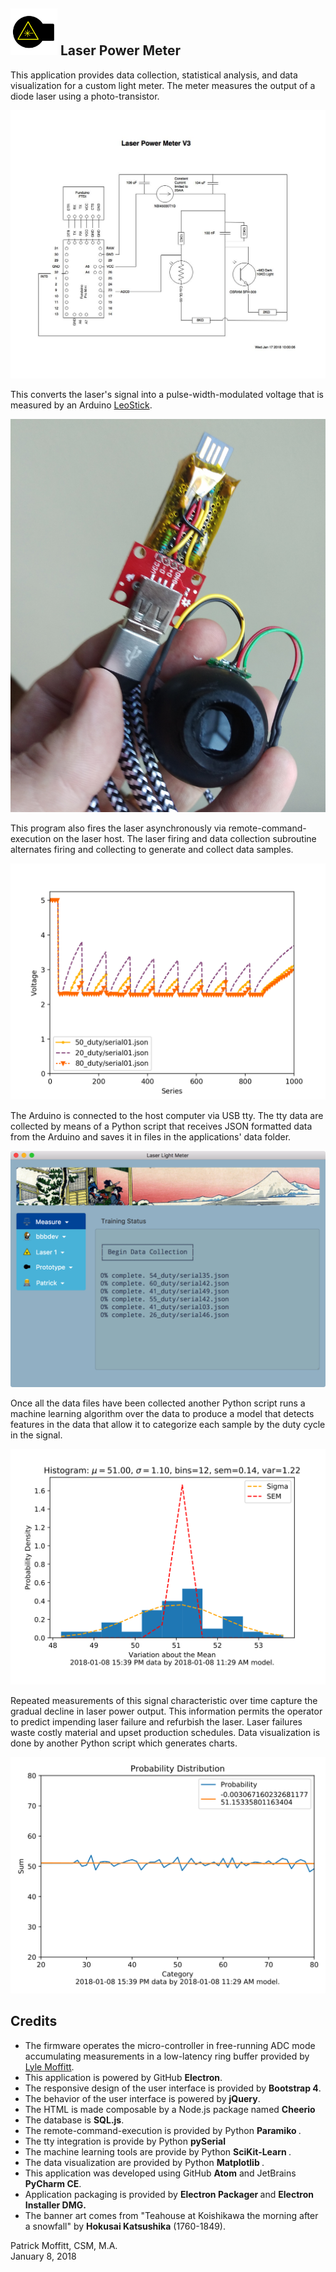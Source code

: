 <img src="./app/img/LightMeter.png" height="75px" /> Laser Power Meter
-----------------
This application provides data collection, statistical analysis, and data visualization for a custom light meter. The meter measures the output of a diode laser using a photo-transistor.

![Schematic](images/LaserPowerMeter_V3.jpg)

This converts the laser's signal into a pulse-width-modulated voltage that is measured by an Arduino [LeoStick](https://www.freetronics.com.au/products/leostick).

![Meter](images/light_meter.jpg)

This program also fires the laser asynchronously via remote-command-execution on the laser host. The laser firing and data collection subroutine alternates firing and collecting to generate and collect data samples.

![Sample Data](images/meter_readings.png)

The Arduino is connected to the host computer via USB tty. The tty data are collected by means of a Python script that receives JSON formatted data from the Arduino and saves it in files in the applications' data folder.

<img alt="data collection" src="./images/data_collection.png" width="888px"/>

Once all the data files have been collected another Python script runs a machine learning algorithm over the data to produce a model that detects features in the data that allow it to categorize each sample by the duty cycle in the signal.

<img alt="histogram" src="./images/mean_variance_1515443996_data_by_1515428959_model.svg" width="888px"/>

Repeated measurements of this signal characteristic over time capture the gradual decline in laser power output. This information permits the operator to predict impending laser failure and refurbish the laser. Laser failures waste costly material and upset production schedules. Data visualization is done by another Python script which generates charts.

<img alt="probability distribution" src="./images/prob_dist_1515443996_data_by_1515428959_model.svg" width="888px"/>

Credits
-------
<ul class="card-text">
  <li>The firmware operates the micro-controller in free-running ADC mode accumulating measurements in a low-latency ring buffer provided by <a href="https://github.com/lylemoffitt">Lyle Moffitt</a>.
  <li>This application is powered by GitHub <strong>Electron</strong>.</li>
  <li>The responsive design of the user interface is provided
  by <strong>Bootstrap 4</strong>.</li>
  <li>The behavior of the user interface is powered by <strong>jQuery</strong>.
  </li>
  <li>The HTML is made composable by a Node.js package named
    <strong>Cheerio</strong></li>
  <li>The database is <strong>SQL.js</strong>.</li>
  <li>The remote-command-execution is provided by Python <strong>Paramiko
  </strong>.</li>
  <li>The tty integration is provide by Python <strong>pySerial</strong></li>
  <li>The machine learning tools are provide by Python <strong>SciKit-Learn
  </strong>.</li>
  <li>The data visualization are provided by Python <strong>Matplotlib
  </strong>.</li>
  <li>This application was developed using GitHub <strong>Atom</strong> and
    JetBrains <strong>PyCharm CE</strong>.</li>
  <li>Application packaging is provided by <strong>Electron Packager
    </strong> and <strong>Electron Installer DMG.</strong></li>
  <li>The banner art comes from &quot;Teahouse at Koishikawa the morning after
      a snowfall&quot; by <strong>Hokusai Katsushika</strong> (1760-1849).</li>
</ul>
Patrick Moffitt, CSM, M.A.<br/>
January 8, 2018<br/>
